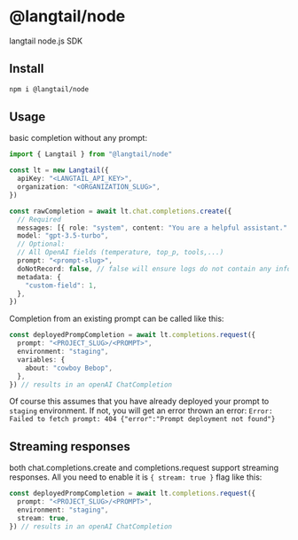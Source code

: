 # @langtail/node

langtail node.js SDK

## Install

```bash
npm i @langtail/node
```

## Usage

basic completion without any prompt:

```ts
import { Langtail } from "@langtail/node"

const lt = new Langtail({
  apiKey: "<LANGTAIL_API_KEY>",
  organization: "<ORGANIZATION_SLUG>",
})

const rawCompletion = await lt.chat.completions.create({
  // Required
  messages: [{ role: "system", content: "You are a helpful assistant." }],
  model: "gpt-3.5-turbo",
  // Optional:
  // All OpenAI fields (temperature, top_p, tools,...)
  prompt: "<prompt-slug>",
  doNotRecord: false, // false will ensure logs do not contain any info about payloads. You can still see the request in the logs, but you cannot see the variables etc.
  metadata: {
    "custom-field": 1,
  },
})
```

Completion from an existing prompt can be called like this:

```ts
const deployedPrompCompletion = await lt.completions.request({
  prompt: "<PROJECT_SLUG>/<PROMPT>",
  environment: "staging",
  variables: {
    about: "cowboy Bebop",
  },
}) // results in an openAI ChatCompletion
```

Of course this assumes that you have already deployed your prompt to `staging` environment. If not, you will get an error thrown an error: `Error: Failed to fetch prompt: 404 {"error":"Prompt deployment not found"}`

## Streaming responses

both chat.completions.create and completions.request support streaming responses. All you need to enable it is `{ stream: true }` flag like this:

```ts
const deployedPrompCompletion = await lt.completions.request({
  prompt: "<PROJECT_SLUG>/<PROMPT>",
  environment: "staging",
  stream: true,
}) // results in an openAI ChatCompletion
```
